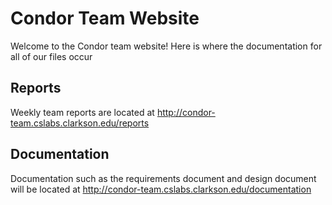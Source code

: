 # Condor Team Website

Welcome to the Condor team website! Here is where the documentation for all of our files occur

## Reports

Weekly team reports are located at <http://condor-team.cslabs.clarkson.edu/reports>

## Documentation

Documentation such as the requirements document and design document will be located at <http://condor-team.cslabs.clarkson.edu/documentation>
